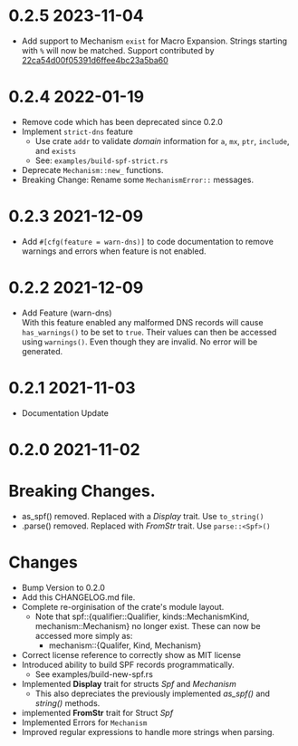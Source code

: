 0.2.5 2023-11-04
================

- Add support to Mechanism `exist` for Macro Expansion. Strings starting with `%` will now be matched.
    Support contributed by [22ca54d00f05391d6ffee4bc23a5ba60](phttps://github.com/22ca54d00f05391d6ffeoe4bc23a5ba60)
    
0.2.4 2022-01-19
================

- Remove code which has been deprecated since 0.2.0
- Implement `strict-dns` feature
  - Use crate `addr` to validate *domain* information for `a`, `mx`, `ptr`, `include`, and `exists`
  - See: `examples/build-spf-strict.rs`
- Deprecate `Mechanism::new_` functions.
- Breaking Change: Rename some `MechanismError::` messages.

0.2.3 2021-12-09
================

- Add `#[cfg(feature = warn-dns)]` to code documentation to remove warnings and errors when feature is not enabled.

0.2.2 2021-12-09
================

- Add Feature (warn-dns)  
  With this feature enabled any malformed DNS records will cause `has_warnings()` to be set to `true`. Their values can then be accessed using `warnings()`. Even though they are invalid. No error will be generated.
  
0.2.1 2021-11-03
================

- Documentation Update


0.2.0 2021-11-02 
================

Breaking Changes.
================================================================

- as_spf() removed. Replaced with a *Display* trait. Use `to_string()`
- .parse() removed. Replaced with *FromStr* trait. Use `parse::<Spf>()`

Changes
=======

- Bump Version to 0.2.0
- Add this CHANGELOG.md file.
- Complete re-orginisation of the crate's module layout.
  - Note that spf::{qualifier::Qualifier, kinds::MechanismKind, mechanism::Mechanism} no longer exist. These can now be accessed more simply as: 
    -  mechanism::{Qualifer, Kind, Mechanism} 
- Correct license reference to correctly show as MIT license
- Introduced ability to build SPF records programmatically. 
  - See examples/build-new-spf.rs
- Implemented **Display** trait for structs *Spf* and *Mechanism*
  - This also depreciates the previously implemented *as_spf()* and *string()* methods.
- implemented **FromStr** trait for Struct *Spf*
- Implemented Errors for `Mechanism`
- Improved regular expressions to handle more strings when parsing.

